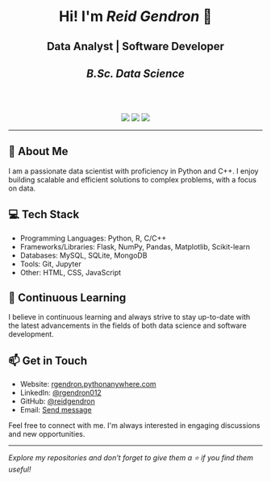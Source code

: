# <center>Hi! I'm <i>Reid Gendron</i> 👋</center>
## <center>Data Analyst | Software Developer</center>
## <center><h5>B.Sc. Data Science</h5></center>
<br>
<p align="center">
  <a href="https://rgendron.pythonanywhere.com"><img src="https://img.shields.io/badge/Website-Visit-darkgreen"></a>
  <a href="https://www.linkedin.com/in/rgendron012"><img src="https://img.shields.io/badge/LinkedIn-@rgendron012-informational"></a>
  <a href="https://github.com/reidgendron"><img src="https://img.shields.io/badge/GitHub-@reidgendron-black"></a>
</p>

---

## 📝 About Me

I am a passionate data scientist with proficiency in Python and C++. I enjoy building scalable and efficient solutions to complex problems, with a focus on data.

## 💻 Tech Stack

- Programming Languages: Python, R, C/C++
- Frameworks/Libraries: Flask, NumPy, Pandas, Matplotlib, Scikit-learn
- Databases: MySQL, SQLite, MongoDB
- Tools: Git, Jupyter
- Other: HTML, CSS, JavaScript


## 🌱 Continuous Learning

I believe in continuous learning and always strive to stay up-to-date with the latest advancements in the fields of both data science and software development.

## 📫 Get in Touch

- Website: <a href="https://rgendron.pythonanywhere.com">rgendron.pythonanywhere.com</a>
- LinkedIn: <a href="https://www.linkedin.com/in/rgendron012/">@rgendron012</a>
- GitHub: <a href="https://github.com/reidgendron">@reidgendron</a>
- Email: <a href="mailto:reidgendron@outlook.com">Send message</a>

Feel free to connect with me. I'm always interested in engaging discussions and new opportunities.

---

<em>Explore my repositories and don't forget to give them a ⭐️ if you find them useful!</em>

